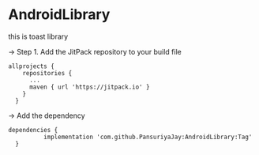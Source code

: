 # AndroidLibrary
this is toast library

-> Step 1. Add the JitPack repository to your build file

    allprojects {
        repositories {
          ...
          maven { url 'https://jitpack.io' }
        }
      }
      
-> Add the dependency

    dependencies {
              implementation 'com.github.PansuriyaJay:AndroidLibrary:Tag'
      }
